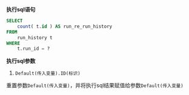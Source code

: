 <p class="panel-title"><b>执行sql语句</b></p>

```sql
SELECT
	count( t.id ) AS run_re_run_history
FROM
	run_history t 
WHERE
    t.run_id = ?
```

<p class="panel-title"><b>执行sql参数</b></p>

1. `Default(传入变量).ID(标识)`

重置参数`Default(传入变量)`，并将执行sql结果赋值给参数`Default(传入变量)`
